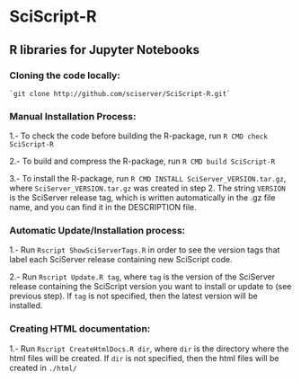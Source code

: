 # SciScript-R

## R libraries for Jupyter Notebooks


### Cloning the code locally:
    `git clone http://github.com/sciserver/SciScript-R.git`

### Manual Installation Process:

1.- To check the code before building the R-package, run
    `R CMD check SciScript-R`

2.- To build and compress the R-package, run
    `R CMD build SciScript-R`
      
3.- To install the R-package, run
    `R CMD INSTALL SciServer_VERSION.tar.gz`, 
    where `SciServer_VERSION.tar.gz` was created in step 2. The string `VERSION` is the SciServer release tag, which is written automatically in the .gz file name, and you can find it in the DESCRIPTION file.


### Automatic Update/Installation process:
  
1.- Run `Rscript ShowSciServerTags.R` in order to see the version tags that label each SciServer release containing new SciScript code.

2.- Run `Rscript Update.R tag`, where `tag` is the version of the SciServer release containing the SciScript version you want to install or update to (see previous step). If `tag` is not specified, then the latest version will be installed.


### Creating HTML documentation:

1.- Run `Rscript CreateHtmlDocs.R dir`, where `dir` is the directory where the html files will be created. If `dir` is not specified, then the html files will be created in `./html/`


